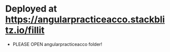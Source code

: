 # Deployed at https://angularpracticeacco.stackblitz.io/fillit
 + PLEASE OPEN angularpracticeacco folder!
